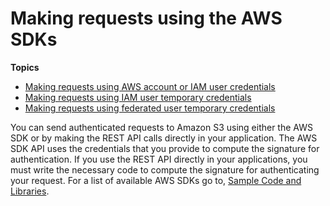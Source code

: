 # Making requests using the AWS SDKs<a name="MakingAuthenticatedRequests"></a>

**Topics**
+ [Making requests using AWS account or IAM user credentials](AuthUsingAcctOrUserCredentials.md)
+ [Making requests using IAM user temporary credentials](AuthUsingTempSessionToken.md)
+ [Making requests using federated user temporary credentials](AuthUsingTempFederationToken.md)

You can send authenticated requests to Amazon S3 using either the AWS SDK or by making the REST API calls directly in your application\. The AWS SDK API uses the credentials that you provide to compute the signature for authentication\. If you use the REST API directly in your applications, you must write the necessary code to compute the signature for authenticating your request\. For a list of available AWS SDKs go to, [Sample Code and Libraries](https://aws.amazon.com/code/)\. 